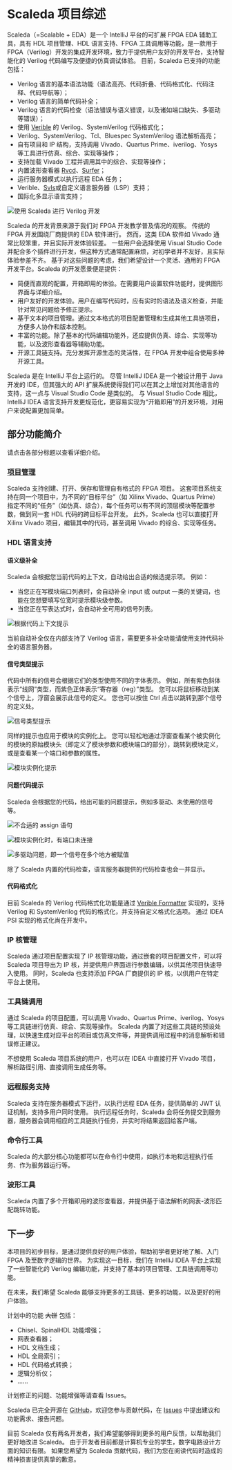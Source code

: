 # Scaleda 项目综述

Scaleda（=Scalable + EDA）是一个 IntelliJ 平台的可扩展 FPGA EDA 辅助工具，具有 HDL 项目管理、HDL 语言支持、FPGA 工具调用等功能，是一款用于 FPGA（Verilog）开发的集成开发环境，致力于提供用户友好的开发平台，支持智能化的 Verilog 代码编写及便捷的仿真调试体验。
目前，Scaleda 已支持的功能包括：

 - Verilog 语言的基本语法功能（语法高亮、代码折叠、代码格式化、代码注释、代码导航等）；
 - Verilog 语言的简单代码补全；
 - Verilog 语言的代码检查（语法错误与语义错误，以及诸如端口缺失、多驱动等错误）；
 - 使用 [Verible](https://github.com/chipsalliance/verible) 的 Verilog、SystemVerilog 代码格式化；
 - Verilog、SystemVerilog、Tcl、Bluespec SystemVerilog 语法解析高亮；
 - 自有项目和 IP 结构，支持调用 Vivado、Quartus Prime、iverilog、Yosys 等工具进行仿真、综合、实现等操作；
 - 支持加载 Vivado 工程并调用其中的综合、实现等操作；
 - 内置波形查看器 [Rvcd](https://github.com/Scaleda/rvcd)、[Surfer](https://gitlab.com/surfer-project/surfer)；
 - 运行服务器模式以执行远程 EDA 任务；
 - Verible、[Svls](https://github.com/dalance/svls)或自定义语言服务器（LSP）支持；
 - 国际化多显示语言支持；

![使用 Scaleda 进行 Verilog 开发](images/main-screenshot.png)

Scaleda 的开发背景来源于我们对 FPGA 开发教学普及情况的观察。
传统的 FPGA 开发围绕厂商提供的 EDA 软件进行。
然而，这类 EDA 软件如 Vivado 通常比较笨重，并且实际开发体验较差。
一些用户会选择使用 Visual Studio Code 并配合多个插件进行开发，但这种方式通常配置麻烦，对初学者并不友好，且实际体验参差不齐。
基于对这些问题的考虑，我们希望设计一个灵活、通用的 FPGA 开发平台。Scaleda 的开发愿景便是提供：

- 简便而直观的配置，开箱即用的体验。在需要用户设置软件功能时，提供图形界面与详细介绍。
- 用户友好的开发体验。用户在编写代码时，应有实时的语法及语义检查，并能针对常见问题给予修正提示。
- 基于文本的项目管理。通过文本格式的项目配置管理和生成其他工具链项目，方便多人协作和版本控制。
- 丰富的功能。除了基本的代码编辑功能外，还应提供仿真、综合、实现等功能，以及波形查看器等辅助功能。
- 开源工具链支持。充分发挥开源生态的灵活性，在 FPGA 开发中组合使用多种开源工具。

Scaleda 是在 IntelliJ 平台上运行的。
尽管 IntelliJ IDEA 是一个被设计用于 Java 开发的 IDE，但其强大的 API 扩展系统使得我们可以在其之上增加对其他语言的支持，这一点与 Visual Studio Code 是类似的。
与 Visual Studio Code 相比，IntelliJ IDEA 语言支持开发更规范化，更容易实现为“开箱即用”的开发环境，对用户来说配置更加简单。

## 部分功能简介

请点击各部分标题以查看详细介绍。

### [项目管理](manual/project.md)

Scaleda 支持创建、打开、保存和管理自有格式的 FPGA 项目。
这套项目系统支持在同一个项目中，为不同的“目标平台”（如 Xilinx Vivado、Quartus Prime）指定不同的“任务”（如仿真、综合），每个任务可以有不同的顶层模块等配置参数，做到同一套 HDL 代码的跨目标平台开发。
此外，Scaleda 也可以直接打开 Xilinx Vivado 项目，编辑其中的代码，甚至调用 Vivado 的综合、实现等任务。

### HDL 语言支持

#### 语义级补全

Scaleda 会根据您当前代码的上下文，自动给出合适的候选提示项。
例如：

- 当您正在写模块端口列表时，会自动补全 input 或 output 一类的关键词，也能在您想要填写位宽时提示模块级参数。
- 当您正在写表达式时，会自动补全可用的信号列表。

![根据代码上下文提示](images/input-hint.png)

当前自动补全仅在内部支持了 Verilog 语言，需要更多补全功能请使用支持代码补全的语言服务器。

#### 信号类型提示

代码中所有的信号会根据它们的类型使用不同的字体表示。
例如，所有紫色斜体表示“线网”类型，而紫色正体表示“寄存器（reg）”类型。
您可以将鼠标移动到某个信号上，浮窗会展示此信号的定义。
您也可以按住 Ctrl 点击以跳转到那个信号的定义处。

![信号类型提示](images/signal-color.png)

同样的提示也应用于模块的实例化上。
您可以轻松地通过浮窗查看某个被实例化的模块的原始模块头（即定义了模块参数和模块端口的部分），跳转到模块定义，或是查看某一个端口和参数的属性。

![模块实例化提示](images/module-description.png)

#### 问题代码提示

Scaleda 会根据您的代码，给出可能的问题提示，例如多驱动、未使用的信号等。

![不合适的 assign 语句](images/improper-assign.png)

![模块实例化时，有端口未连接](images/module-instance.png)

![多驱动问题，即一个信号在多个地方被赋值](images/multi-driven.png)

除了 Scaleda 内置的代码检查，语言服务器提供的代码检查也会一并显示。

#### 代码格式化

目前 Scaleda 的 Verilog 代码格式化功能是通过 [Verible Formatter](https://github.com/chipsalliance/verible/tree/master/verilog/tools/formatter) 实现的，支持 Verilog 和 SystemVerilog 代码的格式化，并支持自定义格式化选项。
通过 IDEA PSI 实现的格式化尚在开发中。

### IP 核管理

Scaleda 通过项目配置实现了 IP 核管理功能，通过嵌套的项目配置文件，可以将 Scaleda 项目导出为 IP 核，并提供用户界面进行参数编辑，以供其他项目快速导入使用。
同时，Scaleda 也支持添加 FPGA 厂商提供的 IP 核，以供用户在特定平台上使用。

### 工具链调用

通过 Scaleda 的项目配置，可以调用 Vivado、Quartus Prime、iverilog、Yosys 等工具链进行仿真、综合、实现等操作。
Scaleda 内置了对这些工具链的预设处理，以快速生成对应平台的项目或仿真文件等，并提供调用过程中的消息解析和错误修正建议。

不想使用 Scaleda 项目系统的用户，也可以在 IDEA 中直接打开 Vivado 项目，解析路径引用、直接调用生成任务等。

### 远程服务支持

Scaleda 支持在服务器模式下运行，以执行远程 EDA 任务，提供简单的 JWT 认证机制，支持多用户同时使用。
执行远程任务时，Scaleda 会将任务提交到服务器，服务器会调用相应的工具链执行任务，并实时将结果返回给客户端。

### 命令行工具

Scaleda 的大部分核心功能都可以在命令行中使用，如执行本地和远程执行任务、作为服务器运行等。

### 波形工具

Scaleda 内置了多个开箱即用的波形查看器，并提供基于语法解析的网表-波形匹配跳转功能。

## 下一步

本项目的初步目标，是通过提供良好的用户体验，帮助初学者更好地了解、入门 FPGA 及至数字逻辑的世界。
为实现这一目标，我们在 IntelliJ IDEA 平台上实现了一些智能化的 Verilog 编辑功能，并支持了基本的项目管理、工具链调用等功能。

在未来，我们希望 Scaleda 能够支持更多的工具链、更多的功能，以及更好的用户体验。

计划中的功能 <del>大饼</del> 包括：

- Chisel、SpinalHDL 功能增强；
- 网表查看器；
- HDL 文档生成；
- HDL 全局索引；
- HDL 代码格式转换；
- 逻辑分析仪；
- ……

计划修正的问题、功能增强等请查看 Issues。

Scaleda 已完全开源在 [GitHub](https://github.com/Scaleda/Scaleda)，欢迎您参与贡献代码，在 [Issues](https://github.com/Scaleda/Scaleda/issues) 中提出建议和功能需求、报告问题。

目前 Scaleda 仅有两名开发者，我们希望能够得到更多的用户反馈，以帮助我们更好地改进 Scaleda。
由于开发者目前都是计算机专业的学生，数字电路设计方面的知识有限。
如果您希望为 Scaleda 贡献代码，我们为您在阅读代码时造成的精神损害提供真挚的歉意。

